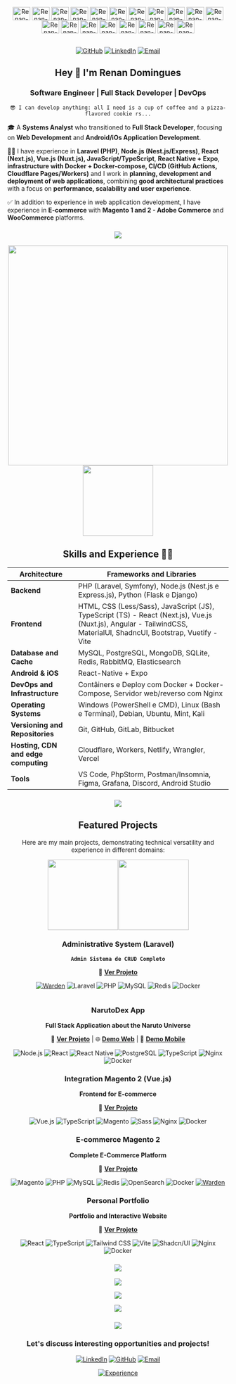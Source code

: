 <div style="display: inline_block": align="center"><br>
  <img align="center" alt="Renan-PHP" height="30" width="40" src="https://skillicons.dev/icons?i=php">
  <img align="center" alt="Renan-Nodejs" height="30" width="40" src="https://skillicons.dev/icons?i=nodejs">
  <img align="center" alt="Renan-Express" height="30" width="40" src="https://skillicons.dev/icons?i=express">
  <img align="center" alt="Renan-Python" height="30" width="40" src="https://skillicons.dev/icons?i=python">
  <img align="center" alt="Renan-React" height="30" width="40" src="https://skillicons.dev/icons?i=react">
  <img align="center" alt="Renan-Angular" height="30" width="40" src="https://skillicons.dev/icons?i=angular">
  <img align="center" alt="Renan-Vue" height="30" width="40" src="https://skillicons.dev/icons?i=vue">
  <img align="center" alt="Renan-TailwindCSS" height="30" width="40" src="https://skillicons.dev/icons?i=tailwind">
  <img align="center" alt="Renan-JavaScript" height="30" width="40" src="https://skillicons.dev/icons?i=js">
  <img align="center" alt="Renan-TypeScript" height="30" width="40" src="https://skillicons.dev/icons?i=ts">
  <img align="center" alt="Renan-Nestjs" height="30" width="40" src="https://skillicons.dev/icons?i=nestjs">
  <img align="center" alt="Renan-Nextjs" height="30" width="40" src="https://skillicons.dev/icons?i=nextjs">
  <img align="center" alt="Renan-MySQL" height="30" width="40" src="https://skillicons.dev/icons?i=mysql">
  <img align="center" alt="Renan-PostgreSQL" height="30" width="40" src="https://skillicons.dev/icons?i=postgresql">
  <img align="center" alt="Renan-Docker" height="30" width="40" src="https://skillicons.dev/icons?i=docker">
  <img align="center" alt="Renan-Nginx" height="30" width="40" src="https://skillicons.dev/icons?i=nginx">
  <img align="center" alt="Renan-Cloudflare" height="30" width="40" src="https://skillicons.dev/icons?i=cloudflare">
  <img align="center" alt="Renan-Linux" height="30" width="40" src="https://skillicons.dev/icons?i=linux">
  <img align="center" alt="Renan-Windows" height="30" width="40" src="https://skillicons.dev/icons?i=windows">
  <br><br>
</div>

<div align="center">

  [![GitHub](https://img.shields.io/badge/-Renan%20Domingues-181717?style=flat&logo=github&logoColor=white&link=https://github.com/dominguesrenan)](https://github.com/dominguesrenan)
  [![LinkedIn](https://img.shields.io/badge/-Renan%20Domingues-blue?style=flat&logo=Linkedin&logoColor=white&link=https://www.linkedin.com/in/renan-domingues-4808b2172/)](https://www.linkedin.com/in/renan-domingues-4808b2172/)
  [![Email](https://img.shields.io/badge/-Gmail-D14836?style=flat&logo=gmail&logoColor=white&link=mailto:renandomingues.rsd@gmail.com)](mailto:renandomingues.rsd@gmail.com)

</div>

<div align="center">

## Hey 👋 I'm Renan Domingues

### Software Engineer | Full Stack Developer | DevOps
`😎 I can develop anything: all I need is a cup of coffee and a pizza-flavored cookie rs...`

</div>

🎓 A **Systems Analyst** who transitioned to **Full Stack Developer**, focusing on **Web Development** and **Android/iOs Application Development**.

👨‍💻 I have experience in **Laravel (PHP)**, **Node.js (Nest.js/Express)**, **React (Next.js), Vue.js (Nuxt.js), JavaScript/TypeScript**, **React Native + Expo**, **infrastructure with Docker + Docker-compose, CI/CD (GitHub Actions, Cloudflare Pages/Workers)** and I work in **planning, development and deployment of web applications**, combining **good architectural practices** with a focus on **performance, scalability and user experience**.

✅ In addition to experience in web application development, I have experience in **E-commerce** with **Magento 1 and 2 - Adobe Commerce** and **WooCommerce** platforms.

<h3 align="center">
  <img src="https://raw.githubusercontent.com/andreasbm/readme/master/assets/lines/colored.png">
</h3>

<div align="center">

<div align="center" style="display: flex; flex-wrap: wrap; justify-content: center; gap: 0.5%;">
  <img src="https://github-readme-stats.vercel.app/api?username=dominguesrenan&layout=compact&show_icons=true&theme=midnight-purple&include_all_commits=true&hide=contribs,prs&cache_seconds=86400&locale=pt-br" width="500" />
  <img src="https://github-readme-stats.vercel.app/api/top-langs/?username=dominguesrenan&langs_count=50&theme=midnight-purple&locale=pt-br&stats_format=bytes&hide_progress=true" height="160" />
</div>

## Skills and Experience 👨‍💻

</div>

| Architecture                        | Frameworks and Libraries                                                        |
| ----------------------------------- | ------------------------------------------------------------------------------- |
| **Backend**                         | PHP (Laravel, Symfony), Node.js (Nest.js e Express.js), Python (Flask e Django) |
| **Frontend**                        | HTML, CSS (Less/Sass), JavaScript (JS), TypeScript (TS) - React (Next.js), Vue.js (Nuxt.js), Angular - TailwindCSS, MaterialUI, ShadncUI, Bootstrap, Vuetify - Vite |
| **Database and Cache**              | MySQL, PostgreSQL, MongoDB, SQLite, Redis, RabbitMQ, Elasticsearch              |
| **Android & iOS**                   | React-Native + Expo                                                             |
| **DevOps and Infrastructure**       | Contâiners e Deploy com Docker + Docker-Compose, Servidor web/reverso com Nginx |
| **Operating Systems**               | Windows (PowerShell e CMD), Linux (Bash e Terminal), Debian, Ubuntu, Mint, Kali |
| **Versioning and Repositories**     | Git, GitHub, GitLab, Bitbucket                                                  |
| **Hosting, CDN and edge computing** | Cloudflare, Workers, Netlify, Wrangler, Vercel                              |
| **Tools**                           | VS Code, PhpStorm, Postman/Insomnia, Figma, Grafana, Discord, Android Studio    |

<h3 align="center">
  <img src="https://raw.githubusercontent.com/andreasbm/readme/master/assets/lines/colored.png">
</h3>

<div align="center">

## Featured Projects

Here are my main projects, demonstrating technical versatility and experience in different domains:

</div>

<div align="center" style="
  display: flex;
  flex-wrap: wrap;
  justify-content: center;
  gap: 0.2%;
">
  <img src="https://github-readme-stats-sigma-five.vercel.app/api/pin/?username=dominguesrenan&repo=admin_sistemadecrud&cache_seconds=86400&theme=midnight-purple&locale=pt-br" height="160" />
  <img src="https://github-readme-stats-sigma-five.vercel.app/api/pin/?username=dominguesrenan&repo=narutodexapp&cache_seconds=86400&theme=midnight-purple&locale=pt-br" height="160" />
</div>

<div align="center" style="display: flex; flex-wrap: wrap; justify-content: center; gap: 2%;">

<div style="display: block;">

### **Administrative System (Laravel)**
**`Admin Sistema de CRUD Completo`**

🔗 **[Ver Projeto](https://github.com/dominguesrenan/admin_sistemadecrud)**

  <a href="https://docs.warden.dev/installing.html"><img src="https://img.shields.io/badge/Warden-000000?style=flat&logo=warden&logoColor=white" alt="Warden"></a>
  <img src="https://img.shields.io/badge/Laravel-FF2D20?style=flat&logo=laravel&logoColor=white" alt="Laravel">
  <img src="https://img.shields.io/badge/PHP-777BB4?style=flat&logo=php&logoColor=white" alt="PHP">
  <img src="https://img.shields.io/badge/MySQL-00000F?style=flat&logo=mysql&logoColor=white" alt="MySQL">
  <img src="https://img.shields.io/badge/Redis-DC382D?style=flat&logo=redis&logoColor=white" alt="Redis">
  <img src="https://img.shields.io/badge/Docker-2CA5E0?style=flat&logo=docker&logoColor=white" alt="Docker">

</div>

<div style="display: block;">

### **NarutoDex App**
**Full Stack Application about the Naruto Universe**

🔗 **[Ver Projeto](https://github.com/dominguesrenan/narutodexapp)** |
🌐 **[Demo Web](https://narutodex.pages.dev/)** |
📱 **[Demo Mobile](https://expo.dev/artifacts/eas/qeDtJJFVrE2HJSv7jxd1ka.apk)**

  <img src="https://img.shields.io/badge/Node.js-43853D?style=flat&logo=node.js&logoColor=white" alt="Node.js">
  <img src="https://img.shields.io/badge/React-20232A?style=flat&logo=react&logoColor=61DAFB" alt="React">
  <img src="https://img.shields.io/badge/React%20Native-20232A?style=flat&logo=react&logoColor=61DAFB" alt="React Native">
  <img src="https://img.shields.io/badge/PostgreSQL-316192?style=flat&logo=postgresql&logoColor=white" alt="PostgreSQL">
  <img src="https://img.shields.io/badge/TypeScript-007ACC?style=flat&logo=typescript&logoColor=white" alt="TypeScript">
  <img src="https://img.shields.io/badge/Nginx-43853D?style=flat&logo=node.js&logoColor=white" alt="Nginx">
  <img src="https://img.shields.io/badge/Docker-2CA5E0?style=flat&logo=docker&logoColor=white" alt="Docker">

</div>

</div>

<div align="center" style="display: flex; flex-wrap: wrap; justify-content: center; gap: 2%;">

<div style="display: block;">

### **Integration Magento 2 (Vue.js)**
**Frontend for E-commerce**

🔗 **[Ver Projeto](https://github.com/dominguesrenan/aplicacaointegracao_magento2)**

  <img src="https://img.shields.io/badge/Vue.js-35495E?style=flat&logo=vue.js&logoColor=4FC08D" alt="Vue.js">
  <img src="https://img.shields.io/badge/TypeScript-007ACC?style=flat&logo=typescript&logoColor=white" alt="TypeScript">
  <img src="https://img.shields.io/badge/Magento-EE672F?style=flat&logo=magento&logoColor=white" alt="Magento">
  <img src="https://img.shields.io/badge/Sass-CC6699?style=flat&logo=sass&logoColor=white" alt="Sass">
  <img src="https://img.shields.io/badge/Nginx-43853D?style=flat&logo=node.js&logoColor=white" alt="Nginx">
  <img src="https://img.shields.io/badge/Docker-2CA5E0?style=flat&logo=docker&logoColor=white" alt="Docker">

</div>

<div style="display: block;">

### **E-commerce Magento 2**
**Complete E-Commerce Platform**

🔗 **[Ver Projeto](https://github.com/dominguesrenan/magento2-ecommerce)**

<img src="https://img.shields.io/badge/Magento-EE672F?style=flat&logo=magento&logoColor=white" alt="Magento">
  <img src="https://img.shields.io/badge/PHP-777BB4?style=flat&logo=php&logoColor=white" alt="PHP">
  <img src="https://img.shields.io/badge/MySQL-00000F?style=flat&logo=mysql&logoColor=white" alt="MySQL">
  <img src="https://img.shields.io/badge/Redis-DC382D?style=flat&logo=redis&logoColor=white" alt="Redis">
  <img src="https://img.shields.io/badge/OpenSearch-005EB8?style=flat&logo=opensearch&logoColor=white" alt="OpenSearch">
  <img src="https://img.shields.io/badge/Docker-2CA5E0?style=flat&logo=docker&logoColor=white" alt="Docker">
  <a href="https://docs.warden.dev/installing.html"><img src="https://img.shields.io/badge/Warden-000000?style=flat&logo=warden&logoColor=white" alt="Warden"></a>

</div>

</div>

<div align="center">

### **Personal Portfolio**
**Portfolio and Interactive Website**

🔗 **[Ver Projeto](https://github.com/dominguesrenan/portifolio-pessoal)**

  <img src="https://img.shields.io/badge/React-20232A?style=flat&logo=react&logoColor=61DAFB" alt="React">
  <img src="https://img.shields.io/badge/TypeScript-007ACC?style=flat&logo=typescript&logoColor=white" alt="TypeScript">
  <img src="https://img.shields.io/badge/Tailwind%20CSS-38B2AC?style=flat&logo=tailwind-css&logoColor=white" alt="Tailwind CSS">
  <img src="https://img.shields.io/badge/Vite-646CFF?style=flat&logo=vite&logoColor=white" alt="Vite">
  <img src="https://img.shields.io/badge/Shadcn%2FUI-000000?style=flat&logo=shadcnui&logoColor=white" alt="Shadcn/UI">
  <img src="https://img.shields.io/badge/Nginx-43853D?style=flat&logo=node.js&logoColor=white" alt="Nginx">
  <img src="https://img.shields.io/badge/Docker-2CA5E0?style=flat&logo=docker&logoColor=white" alt="Docker">
</div>

<h3 align="center">
  <img src="https://raw.githubusercontent.com/andreasbm/readme/master/assets/lines/colored.png">
</h3>

<p align="center">
  <img src="https://github-profile-summary-cards.vercel.app/api/cards/profile-details?username=dominguesrenan&theme=midnight_purple" />
</p>

<p align="center">
  <img src="https://github-readme-activity-graph.vercel.app/graph?username=dominguesrenan&bg_color=000000&color=9745f5&line=ffffff&point=9f4bff&area=true&hide_border=true" />
</p>

<p align="center">
<img src="https://github-widgetbox.vercel.app/api/profile?username=dominguesrenan&data=followers,repositories,stars,commits&theme=monokai&title_color=000000">
</p>

<h3 align="center">
  <img src="https://raw.githubusercontent.com/andreasbm/readme/master/assets/lines/colored.png">
</h3>

<div align="center">

### **Let's discuss interesting opportunities and projects!**

[![LinkedIn](https://img.shields.io/badge/-Renan%20Domingues-blue?style=flat&logo=Linkedin&logoColor=white&link=https://www.linkedin.com/in/renan-domingues-4808b2172/)](https://www.linkedin.com/in/renan-domingues-4808b2172/)
[![GitHub](https://img.shields.io/badge/-Renan%20Domingues-181717?style=flat&logo=github&logoColor=white&link=https://github.com/dominguesrenan)](https://github.com/dominguesrenan)
[![Email](https://img.shields.io/badge/-Gmail-D14836?style=flat&logo=gmail&logoColor=white&link=mailto:renandomingues.rsd@gmail.com)](mailto:renandomingues.rsd@gmail.com)

[![Experience](https://img.shields.io/badge/Experience-4+%20years-informational)](https://github.com/dominguesrenan)

</div>
